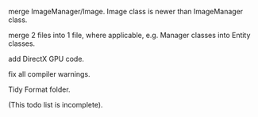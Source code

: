 merge ImageManager/Image. Image class is newer than ImageManager class.

merge 2 files into 1 file, where applicable, e.g. Manager classes into Entity classes.

add DirectX GPU code.

fix all compiler warnings.

Tidy Format folder.

(This todo list is incomplete).